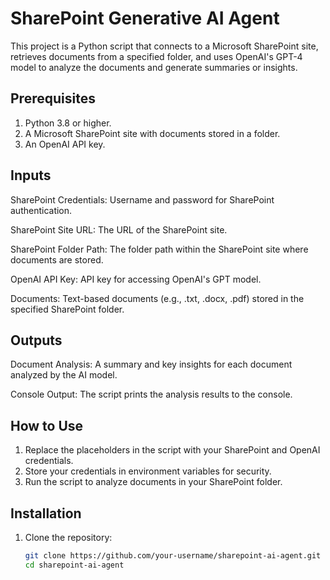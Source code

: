 # SharePoint Generative AI Agent

This project is a Python script that connects to a Microsoft SharePoint site, retrieves documents from a specified folder, and uses OpenAI's GPT-4 model to analyze the documents and generate summaries or insights.

## Prerequisites
1. Python 3.8 or higher.
2. A Microsoft SharePoint site with documents stored in a folder.
3. An OpenAI API key.

## Inputs
SharePoint Credentials: Username and password for SharePoint authentication.

SharePoint Site URL: The URL of the SharePoint site.

SharePoint Folder Path: The folder path within the SharePoint site where documents are stored.

OpenAI API Key: API key for accessing OpenAI's GPT model.

Documents: Text-based documents (e.g., .txt, .docx, .pdf) stored in the specified SharePoint folder.

## Outputs
Document Analysis: A summary and key insights for each document analyzed by the AI model.

Console Output: The script prints the analysis results to the console.

## How to Use
1. Replace the placeholders in the script with your SharePoint and OpenAI credentials.
2. Store your credentials in environment variables for security.
3. Run the script to analyze documents in your SharePoint folder.

## Installation
1. Clone the repository:
   ```bash
   git clone https://github.com/your-username/sharepoint-ai-agent.git
   cd sharepoint-ai-agent
